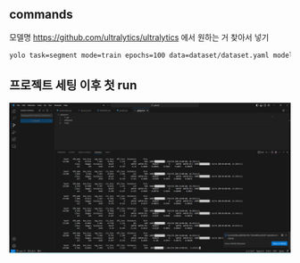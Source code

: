 ## commands
모델명
https://github.com/ultralytics/ultralytics
에서 원하는 거 찾아서 넣기

```sh
yolo task=segment mode=train epochs=100 data=dataset/dataset.yaml model=yolov8m-seg.pt imgsz=640 batch=8
```

## 프로젝트 세팅 이후 첫 run
![train_success img](gitimgs/train_success.png)
